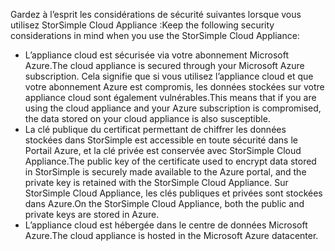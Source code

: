 <!--alkohli 02/21/2017 cloud appliance security-->

<span data-ttu-id="62742-101">Gardez à l’esprit les considérations de sécurité suivantes lorsque vous utilisez StorSimple Cloud Appliance :</span><span class="sxs-lookup"><span data-stu-id="62742-101">Keep the following security considerations in mind when you use the StorSimple Cloud Appliance:</span></span>

* <span data-ttu-id="62742-102">L’appliance cloud est sécurisée via votre abonnement Microsoft Azure.</span><span class="sxs-lookup"><span data-stu-id="62742-102">The cloud appliance is secured through your Microsoft Azure subscription.</span></span> <span data-ttu-id="62742-103">Cela signifie que si vous utilisez l’appliance cloud et que votre abonnement Azure est compromis, les données stockées sur votre appliance cloud sont également vulnérables.</span><span class="sxs-lookup"><span data-stu-id="62742-103">This means that if you are using the cloud appliance and your Azure subscription is compromised, the data stored on your cloud appliance is also susceptible.</span></span>
* <span data-ttu-id="62742-104">La clé publique du certificat permettant de chiffrer les données stockées dans StorSimple est accessible en toute sécurité dans le Portail Azure, et la clé privée est conservée avec StorSimple Cloud Appliance.</span><span class="sxs-lookup"><span data-stu-id="62742-104">The public key of the certificate used to encrypt data stored in StorSimple is securely made available to the Azure portal, and the private key is retained with the StorSimple Cloud Appliance.</span></span> <span data-ttu-id="62742-105">Sur StorSimple Cloud Appliance, les clés publiques et privées sont stockées dans Azure.</span><span class="sxs-lookup"><span data-stu-id="62742-105">On the StorSimple Cloud Appliance, both the public and private keys are stored in Azure.</span></span>
* <span data-ttu-id="62742-106">L’appliance cloud est hébergée dans le centre de données Microsoft Azure.</span><span class="sxs-lookup"><span data-stu-id="62742-106">The cloud appliance is hosted in the Microsoft Azure datacenter.</span></span>

